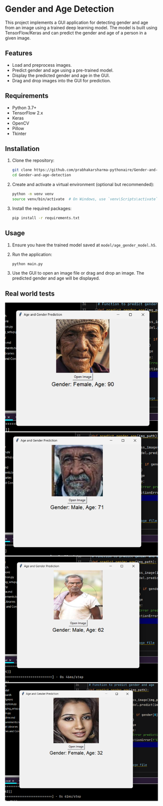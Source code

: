 # Gender and Age Detection

This project implements a GUI application for detecting gender and age from an image using a trained deep learning model. The model is built using TensorFlow/Keras and can predict the gender and age of a person in a given image.

## Features

- Load and preprocess images.
- Predict gender and age using a pre-trained model.
- Display the predicted gender and age in the GUI.
- Drag and drop images into the GUI for prediction.

## Requirements

- Python 3.7+
- TensorFlow 2.x
- Keras
- OpenCV
- Pillow
- Tkinter

## Installation

1. Clone the repository:
    ```sh
    git clone https://github.com/prabhakarsharma-pythonaire/Gender-and-age-detection.git
    cd Gender-and-age-detection
    ```

2. Create and activate a virtual environment (optional but recommended):
    ```sh
    python -m venv venv
    source venv/bin/activate  # On Windows, use `venv\Scripts\activate`
    ```

3. Install the required packages:
    ```sh
    pip install -r requirements.txt
    ```

## Usage

1. Ensure you have the trained model saved at `model/age_gender_model.h5`.

2. Run the application:
    ```sh
    python main.py
    ```
3. Use the GUI to open an image file or drag and drop an image. The predicted gender and age will be displayed.

## Real world tests
![Output1](https://github.com/prabhakarsharma-pythonaire/Gender-and-age-detection/blob/main/samples/Screenshot%202024-07-28%20235250.png)
![Output2](https://github.com/prabhakarsharma-pythonaire/Gender-and-age-detection/blob/main/samples/Screenshot%202024-07-28%20235317.png)
![Output3](https://github.com/prabhakarsharma-pythonaire/Gender-and-age-detection/blob/main/samples/Screenshot%202024-07-28%20235331.png)
![Output4](https://github.com/prabhakarsharma-pythonaire/Gender-and-age-detection/blob/main/samples/Screenshot%202024-07-28%20235349.png)

